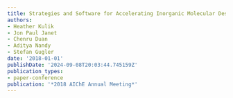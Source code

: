 ```yaml
---
title: Strategies and Software for Accelerating Inorganic Molecular Design
authors:
- Heather Kulik
- Jon Paul Janet
- Chenru Duan
- Aditya Nandy
- Stefan Gugler
date: '2018-01-01'
publishDate: '2024-09-08T20:03:44.745159Z'
publication_types:
- paper-conference
publication: '*2018 AIChE Annual Meeting*'
---
```


